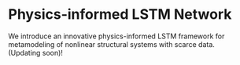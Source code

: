# Physics-informed LSTM Network
We introduce an innovative physics-informed LSTM framework for metamodeling of nonlinear structural systems with scarce data.  
(Updating soon)!
